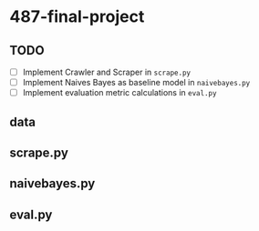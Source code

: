 # 487-final-project

## TODO
- [ ] Implement Crawler and Scraper in ```scrape.py```
- [ ] Implement Naives Bayes as baseline model in ```naivebayes.py```
- [ ] Implement evaluation metric calculations in ```eval.py```

## data


## scrape.py


## naivebayes.py


## eval.py


